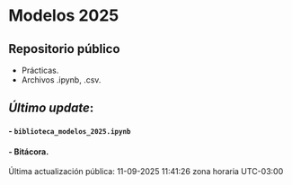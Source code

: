 # Modelos 2025

## Repositorio público

- Prácticas.
- Archivos .ipynb, .csv.


## *Último update*:

#### - `biblioteca_modelos_2025.ipynb`
#### - Bitácora.

Última actualización pública: 11-09-2025 11:41:26 zona horaria UTC-03:00
